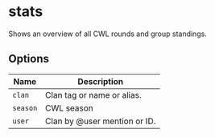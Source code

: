 # stats

Shows an overview of all CWL rounds and group standings.

## Options

| Name     | Description                  |
| -------- | ---------------------------- |
| `clan`   | Clan tag or name or alias.   |
| `season` | CWL season                   |
| `user`   | Clan by @user mention or ID. |
